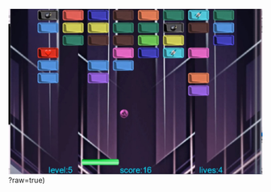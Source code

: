 ![alt text](https://github.com/arminnv/Atari-Breakout/blob/2310e00b8fde6e619e4636a2a8097d737151af0f/Gameplay.jpg)?raw=true)
